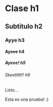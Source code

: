 # Clase h1
## Subtitulo h2
### Ayye h3
#### Ayeee h4
##### Ayeee! h5
###### Skeetittt!! h6

Listo...

Esta es una prueba! :)

